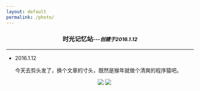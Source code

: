 ```yaml
---
layout: default
permalink: /photo/
---
```

<div class="well">

<center><h3>时光记忆站<i><small>---创建于2016.1.12</small></i></h3></center>

<hr>
<ul class="square">
<li><p>2016.1.12</p></li>
<p>
今天去剪头发了，换个文章的寸头，既然是猴年就做个清爽的程序猿吧。<br>
<center><img src="http://pic.mail.163.com/coremail/fcg/imgapp?funcid=thumbnail&sid=YCzsZFiJdDNuwObzaiJJZqODFRFFPYdO&mid=393%3AxS2BiRHtlFD%2BanDenQAAsW&off=2501&len=2027548&enc=base64&conttype=image/jpeg&width=200&height=200&needoriginal=1">
<img src="http://pic.mail.163.com/coremail/fcg/imgapp?funcid=thumbnail&sid=YCzsZFiJdDNuwObzaiJJZqODFRFFPYdO&mid=393%3AxS2BiRHtlFD%2BanDenQAAsW&off=2501&len=2027548&enc=base64&conttype=image/jpeg&width=200&height=200&needoriginal=1"></center>

</p>
</ul>
</div>